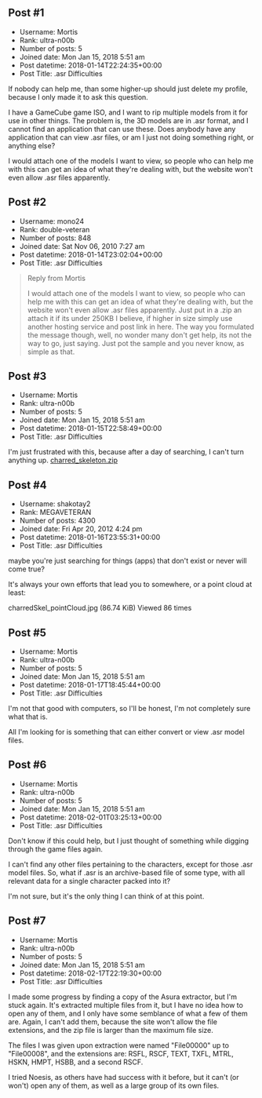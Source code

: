 ## Post #1
- Username: Mortis
- Rank: ultra-n00b
- Number of posts: 5
- Joined date: Mon Jan 15, 2018 5:51 am
- Post datetime: 2018-01-14T22:24:35+00:00
- Post Title: .asr Difficulties

If nobody can help me, than some higher-up should just delete my profile, because I only made it to ask this question.

I have a GameCube game ISO, and I want to rip multiple models from it for use in other things. The problem is, the 3D models are in .asr format, and I cannot find an application that can use these.
Does anybody have any application that can view .asr files, or am I just not doing something right, or anything else?

I would attach one of the models I want to view, so people who can help me with this can get an idea of what they're dealing with, but the website won't even allow .asr files apparently.
## Post #2
- Username: mono24
- Rank: double-veteran
- Number of posts: 848
- Joined date: Sat Nov 06, 2010 7:27 am
- Post datetime: 2018-01-14T23:02:04+00:00
- Post Title: .asr Difficulties

> Reply from Mortis
>
> I would attach one of the models I want to view, so people who can help me with this can get an idea of what they're dealing with, but the website won't even allow .asr files apparently.
Just put in a .zip an attach it if its under 250KB I believe, if higher in size simply use another hosting service and post link in here.
The way you formulated the message though, well, no wonder many don't get help, its not the way to go, just saying.
Just pot the sample and you never know, as simple as that.
## Post #3
- Username: Mortis
- Rank: ultra-n00b
- Number of posts: 5
- Joined date: Mon Jan 15, 2018 5:51 am
- Post datetime: 2018-01-15T22:58:49+00:00
- Post Title: .asr Difficulties

I'm just frustrated with this, because after a day of searching, I can't turn anything up.
[charred_skeleton.zip](https://xentaxbackup.github.io/file/13805_charred_skeleton.zip)
## Post #4
- Username: shakotay2
- Rank: MEGAVETERAN
- Number of posts: 4300
- Joined date: Fri Apr 20, 2012 4:24 pm
- Post datetime: 2018-01-16T23:55:31+00:00
- Post Title: .asr Difficulties

maybe you're just searching for things (apps) that don't exist or never will come true?

It's always your own efforts that lead you to somewhere, or a point cloud at least:



charredSkel_pointCloud.jpg (86.74 KiB) Viewed 86 times
## Post #5
- Username: Mortis
- Rank: ultra-n00b
- Number of posts: 5
- Joined date: Mon Jan 15, 2018 5:51 am
- Post datetime: 2018-01-17T18:45:44+00:00
- Post Title: .asr Difficulties

I'm not that good with computers, so I'll be honest, I'm not completely sure what that is.

All I'm looking for is something that can either convert or view .asr model files.
## Post #6
- Username: Mortis
- Rank: ultra-n00b
- Number of posts: 5
- Joined date: Mon Jan 15, 2018 5:51 am
- Post datetime: 2018-02-01T03:25:13+00:00
- Post Title: .asr Difficulties

Don't know if this could help, but I just thought of something while digging through the game files again.

I can't find any other files pertaining to the characters, except for those .asr model files.
So, what if .asr is an archive-based file of some type, with all relevant data for a single character packed into it?

I'm not sure, but it's the only thing I can think of at this point.
## Post #7
- Username: Mortis
- Rank: ultra-n00b
- Number of posts: 5
- Joined date: Mon Jan 15, 2018 5:51 am
- Post datetime: 2018-02-17T22:19:30+00:00
- Post Title: .asr Difficulties

I made some progress by finding a copy of the Asura extractor, but I'm stuck again.
It's extracted multiple files from it, but I have no idea how to open any of them, and I only have some semblance of what a few of them are.
Again, I can't add them, because the site won't allow the file extensions, and the zip file is larger than the maximum file size.

The files I was given upon extraction were named "File00000" up to "File00008", and the extensions are: RSFL, RSCF, TEXT, TXFL, MTRL, HSKN, HMPT, HSBB, and a second RSCF.

I tried Noesis, as others have had success with it before, but it can't (or won't) open any of them, as well as a large group of its own files.
